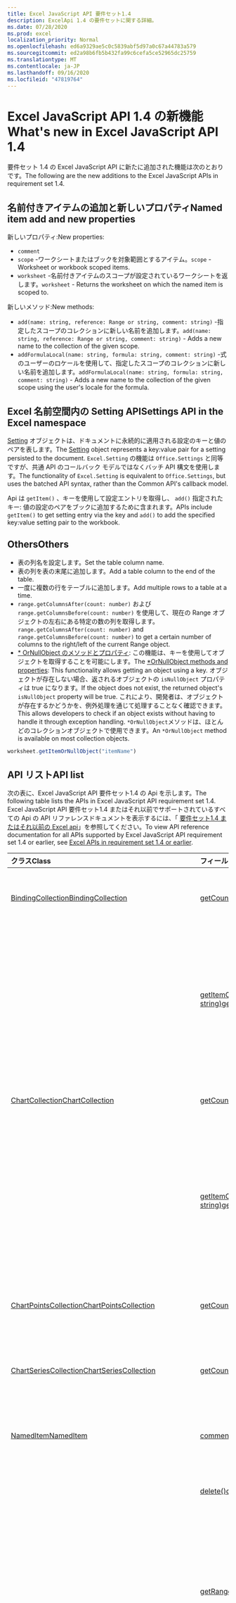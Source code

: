 ```yaml
---
title: Excel JavaScript API 要件セット1.4
description: ExcelApi 1.4 の要件セットに関する詳細。
ms.date: 07/28/2020
ms.prod: excel
localization_priority: Normal
ms.openlocfilehash: ed6a9329ae5c0c5839abf5d97a0c67a44783a579
ms.sourcegitcommit: ed2a98b6fb5b432fa99c6cefa5ce52965dc25759
ms.translationtype: MT
ms.contentlocale: ja-JP
ms.lasthandoff: 09/16/2020
ms.locfileid: "47819764"
---
```

# <a name="whats-new-in-excel-javascript-api-14"></a><span data-ttu-id="7f830-103">Excel JavaScript API 1.4 の新機能</span><span class="sxs-lookup"><span data-stu-id="7f830-103">What's new in Excel JavaScript API 1.4</span></span>

<span data-ttu-id="7f830-104">要件セット 1.4 の Excel JavaScript API に新たに追加された機能は次のとおりです。</span><span class="sxs-lookup"><span data-stu-id="7f830-104">The following are the new additions to the Excel JavaScript APIs in requirement set 1.4.</span></span>

## <a name="named-item-add-and-new-properties"></a><span data-ttu-id="7f830-105">名前付きアイテムの追加と新しいプロパティ</span><span class="sxs-lookup"><span data-stu-id="7f830-105">Named item add and new properties</span></span>

<span data-ttu-id="7f830-106">新しいプロパティ:</span><span class="sxs-lookup"><span data-stu-id="7f830-106">New properties:</span></span>

* `comment`
* <span data-ttu-id="7f830-107">`scope` -ワークシートまたはブックを対象範囲とするアイテム。</span><span class="sxs-lookup"><span data-stu-id="7f830-107">`scope` - Worksheet or workbook scoped items.</span></span>
* <span data-ttu-id="7f830-108">`worksheet` -名前付きアイテムのスコープが設定されているワークシートを返します。</span><span class="sxs-lookup"><span data-stu-id="7f830-108">`worksheet` - Returns the worksheet on which the named item is scoped to.</span></span>

<span data-ttu-id="7f830-109">新しいメソッド:</span><span class="sxs-lookup"><span data-stu-id="7f830-109">New methods:</span></span>

* <span data-ttu-id="7f830-110">`add(name: string, reference: Range or string, comment: string)` -指定したスコープのコレクションに新しい名前を追加します。</span><span class="sxs-lookup"><span data-stu-id="7f830-110">`add(name: string, reference: Range or string, comment: string)` - Adds a new name to the collection of the given scope.</span></span>
* <span data-ttu-id="7f830-111">`addFormulaLocal(name: string, formula: string, comment: string)` -式のユーザーのロケールを使用して、指定したスコープのコレクションに新しい名前を追加します。</span><span class="sxs-lookup"><span data-stu-id="7f830-111">`addFormulaLocal(name: string, formula: string, comment: string)` - Adds a new name to the collection of the given scope using the user's locale for the formula.</span></span>

## <a name="settings-api-in-the-excel-namespace"></a><span data-ttu-id="7f830-112">Excel 名前空間内の Setting API</span><span class="sxs-lookup"><span data-stu-id="7f830-112">Settings API in the Excel namespace</span></span>

<span data-ttu-id="7f830-113">[Setting](/javascript/api/excel/excel.setting) オブジェクトは、ドキュメントに永続的に適用される設定のキーと値のペアを表します。</span><span class="sxs-lookup"><span data-stu-id="7f830-113">The [Setting](/javascript/api/excel/excel.setting) object represents a key:value pair for a setting persisted to the document.</span></span> <span data-ttu-id="7f830-114">`Excel.Setting` の機能は `Office.Settings` と同等ですが、共通 API のコールバック モデルではなくバッチ API 構文を使用します。</span><span class="sxs-lookup"><span data-stu-id="7f830-114">The functionality of `Excel.Setting` is equivalent to `Office.Settings`, but uses the batched API syntax, rather than the Common API's callback model.</span></span>

<span data-ttu-id="7f830-115">Api は `getItem()` 、キーを使用して設定エントリを取得し、 `add()` 指定されたキー: 値の設定のペアをブックに追加するために含まれます。</span><span class="sxs-lookup"><span data-stu-id="7f830-115">APIs include `getItem()` to get setting entry via the key and `add()` to add the specified key:value setting pair to the workbook.</span></span>

## <a name="others"></a><span data-ttu-id="7f830-116">Others</span><span class="sxs-lookup"><span data-stu-id="7f830-116">Others</span></span>

* <span data-ttu-id="7f830-117">表の列名を設定します。</span><span class="sxs-lookup"><span data-stu-id="7f830-117">Set the table column name.</span></span>
* <span data-ttu-id="7f830-118">表の列を表の末尾に追加します。</span><span class="sxs-lookup"><span data-stu-id="7f830-118">Add a table column to the end of the table.</span></span>
* <span data-ttu-id="7f830-119">一度に複数の行をテーブルに追加します。</span><span class="sxs-lookup"><span data-stu-id="7f830-119">Add multiple rows to a table at a time.</span></span>
* <span data-ttu-id="7f830-120">`range.getColumnsAfter(count: number)` および `range.getColumnsBefore(count: number)` を使用して、現在の Range オブジェクトの左右にある特定の数の列を取得します。</span><span class="sxs-lookup"><span data-stu-id="7f830-120">`range.getColumnsAfter(count: number)` and `range.getColumnsBefore(count: number)` to get a certain number of columns to the right/left of the current Range object.</span></span>
* <span data-ttu-id="7f830-121">[ \* OrNullObject のメソッドとプロパティ](../../develop/application-specific-api-model.md#ornullobject-methods-and-properties): この機能は、キーを使用してオブジェクトを取得することを可能にします。</span><span class="sxs-lookup"><span data-stu-id="7f830-121">The [\*OrNullObject methods and properties](../../develop/application-specific-api-model.md#ornullobject-methods-and-properties): This functionality allows getting an object using a key.</span></span> <span data-ttu-id="7f830-122">オブジェクトが存在しない場合、返されるオブジェクトの `isNullObject` プロパティは true になります。</span><span class="sxs-lookup"><span data-stu-id="7f830-122">If the object does not exist, the returned object's `isNullObject` property will be true.</span></span> <span data-ttu-id="7f830-123">これにより、開発者は、オブジェクトが存在するかどうかを、例外処理を通じて処理することなく確認できます。</span><span class="sxs-lookup"><span data-stu-id="7f830-123">This allows developers to check if an object exists without having to handle it through exception handling.</span></span> <span data-ttu-id="7f830-124">`*OrNullObject`メソッドは、ほとんどのコレクションオブジェクトで使用できます。</span><span class="sxs-lookup"><span data-stu-id="7f830-124">An `*OrNullObject` method is available on most collection objects.</span></span>

```js
worksheet.getItemOrNullObject("itemName")
```

## <a name="api-list"></a><span data-ttu-id="7f830-125">API リスト</span><span class="sxs-lookup"><span data-stu-id="7f830-125">API list</span></span>

<span data-ttu-id="7f830-126">次の表に、Excel JavaScript API 要件セット1.4 の Api を示します。</span><span class="sxs-lookup"><span data-stu-id="7f830-126">The following table lists the APIs in Excel JavaScript API requirement set 1.4.</span></span> <span data-ttu-id="7f830-127">Excel JavaScript API 要件セット1.4 またはそれ以前でサポートされているすべての Api の API リファレンスドキュメントを表示するには、「 [要件セット1.4 またはそれ以前の Excel api](/javascript/api/excel?view=excel-js-1.4&preserve-view=true)」を参照してください。</span><span class="sxs-lookup"><span data-stu-id="7f830-127">To view API reference documentation for all APIs supported by Excel JavaScript API requirement set 1.4 or earlier, see [Excel APIs in requirement set 1.4 or earlier](/javascript/api/excel?view=excel-js-1.4&preserve-view=true).</span></span>

| <span data-ttu-id="7f830-128">クラス</span><span class="sxs-lookup"><span data-stu-id="7f830-128">Class</span></span> | <span data-ttu-id="7f830-129">フィールド</span><span class="sxs-lookup"><span data-stu-id="7f830-129">Fields</span></span> | <span data-ttu-id="7f830-130">説明</span><span class="sxs-lookup"><span data-stu-id="7f830-130">Description</span></span> |
|:---|:---|:---|
|[<span data-ttu-id="7f830-131">BindingCollection</span><span class="sxs-lookup"><span data-stu-id="7f830-131">BindingCollection</span></span>](/javascript/api/excel/excel.bindingcollection)|[<span data-ttu-id="7f830-132">getCount()</span><span class="sxs-lookup"><span data-stu-id="7f830-132">getCount()</span></span>](/javascript/api/excel/excel.bindingcollection#getcount--)|<span data-ttu-id="7f830-133">コレクションに含まれるバインドの数を取得します。</span><span class="sxs-lookup"><span data-stu-id="7f830-133">Gets the number of bindings in the collection.</span></span>|
||[<span data-ttu-id="7f830-134">getItemOrNullObject(id: string)</span><span class="sxs-lookup"><span data-stu-id="7f830-134">getItemOrNullObject(id: string)</span></span>](/javascript/api/excel/excel.bindingcollection#getitemornullobject-id-)|<span data-ttu-id="7f830-135">ID によってバインド オブジェクトを取得します。</span><span class="sxs-lookup"><span data-stu-id="7f830-135">Gets a binding object by ID.</span></span> <span data-ttu-id="7f830-136">バインディング オブジェクトが存在しない場合は null オブジェクトを返します。</span><span class="sxs-lookup"><span data-stu-id="7f830-136">If the binding object does not exist, will return a null object.</span></span>|
|[<span data-ttu-id="7f830-137">ChartCollection</span><span class="sxs-lookup"><span data-stu-id="7f830-137">ChartCollection</span></span>](/javascript/api/excel/excel.chartcollection)|[<span data-ttu-id="7f830-138">getCount()</span><span class="sxs-lookup"><span data-stu-id="7f830-138">getCount()</span></span>](/javascript/api/excel/excel.chartcollection#getcount--)|<span data-ttu-id="7f830-139">ワークシート上のグラフの数を返します。</span><span class="sxs-lookup"><span data-stu-id="7f830-139">Returns the number of charts in the worksheet.</span></span>|
||[<span data-ttu-id="7f830-140">getItemOrNullObject(name: string)</span><span class="sxs-lookup"><span data-stu-id="7f830-140">getItemOrNullObject(name: string)</span></span>](/javascript/api/excel/excel.chartcollection#getitemornullobject-name-)|<span data-ttu-id="7f830-141">グラフ名を使用してグラフを取得します。</span><span class="sxs-lookup"><span data-stu-id="7f830-141">Gets a chart using its name.</span></span> <span data-ttu-id="7f830-142">同じ名前の複数のグラフがある場合は、最初の 1 つが返されます。</span><span class="sxs-lookup"><span data-stu-id="7f830-142">If there are multiple charts with the same name, the first one will be returned.</span></span>|
|[<span data-ttu-id="7f830-143">ChartPointsCollection</span><span class="sxs-lookup"><span data-stu-id="7f830-143">ChartPointsCollection</span></span>](/javascript/api/excel/excel.chartpointscollection)|[<span data-ttu-id="7f830-144">getCount()</span><span class="sxs-lookup"><span data-stu-id="7f830-144">getCount()</span></span>](/javascript/api/excel/excel.chartpointscollection#getcount--)|<span data-ttu-id="7f830-145">系列に含まれるグラフのポイントの数を返します。</span><span class="sxs-lookup"><span data-stu-id="7f830-145">Returns the number of chart points in the series.</span></span>|
|[<span data-ttu-id="7f830-146">ChartSeriesCollection</span><span class="sxs-lookup"><span data-stu-id="7f830-146">ChartSeriesCollection</span></span>](/javascript/api/excel/excel.chartseriescollection)|[<span data-ttu-id="7f830-147">getCount()</span><span class="sxs-lookup"><span data-stu-id="7f830-147">getCount()</span></span>](/javascript/api/excel/excel.chartseriescollection#getcount--)|<span data-ttu-id="7f830-148">コレクションに含まれるデータ系列の数を返します。</span><span class="sxs-lookup"><span data-stu-id="7f830-148">Returns the number of series in the collection.</span></span>|
|[<span data-ttu-id="7f830-149">NamedItem</span><span class="sxs-lookup"><span data-stu-id="7f830-149">NamedItem</span></span>](/javascript/api/excel/excel.nameditem)|[<span data-ttu-id="7f830-150">comment</span><span class="sxs-lookup"><span data-stu-id="7f830-150">comment</span></span>](/javascript/api/excel/excel.nameditem#comment)|<span data-ttu-id="7f830-151">この名前に関連付けられているコメントを表します。</span><span class="sxs-lookup"><span data-stu-id="7f830-151">Represents the comment associated with this name.</span></span>|
||[<span data-ttu-id="7f830-152">delete()</span><span class="sxs-lookup"><span data-stu-id="7f830-152">delete()</span></span>](/javascript/api/excel/excel.nameditem#delete--)|<span data-ttu-id="7f830-153">指定された名前を削除します。</span><span class="sxs-lookup"><span data-stu-id="7f830-153">Deletes the given name.</span></span>|
||[<span data-ttu-id="7f830-154">getRangeOrNullObject()</span><span class="sxs-lookup"><span data-stu-id="7f830-154">getRangeOrNullObject()</span></span>](/javascript/api/excel/excel.nameditem#getrangeornullobject--)|<span data-ttu-id="7f830-155">名前に関連付けられている範囲オブジェクトを返します。</span><span class="sxs-lookup"><span data-stu-id="7f830-155">Returns the range object that is associated with the name.</span></span> <span data-ttu-id="7f830-156">名前付きアイテムの型が範囲でない場合は、null オブジェクトを返します。</span><span class="sxs-lookup"><span data-stu-id="7f830-156">Returns a null object if the named item's type is not a range.</span></span>|
||[<span data-ttu-id="7f830-157">scope</span><span class="sxs-lookup"><span data-stu-id="7f830-157">scope</span></span>](/javascript/api/excel/excel.nameditem#scope)|<span data-ttu-id="7f830-158">ブックまたは特定のワークシートに対して名前のスコープを設定するかどうかを示します。</span><span class="sxs-lookup"><span data-stu-id="7f830-158">Indicates whether the name is scoped to the workbook or to a specific worksheet.</span></span> <span data-ttu-id="7f830-159">可能な値は次のとおりです。ワークシート、ブック。</span><span class="sxs-lookup"><span data-stu-id="7f830-159">Possible values are: Worksheet, Workbook.</span></span> <span data-ttu-id="7f830-160">読み取り専用です。</span><span class="sxs-lookup"><span data-stu-id="7f830-160">Read-only.</span></span>|
||[<span data-ttu-id="7f830-161">worksheet</span><span class="sxs-lookup"><span data-stu-id="7f830-161">worksheet</span></span>](/javascript/api/excel/excel.nameditem#worksheet)|<span data-ttu-id="7f830-162">名前付きのアイテムの対象になるワークシートを返します。</span><span class="sxs-lookup"><span data-stu-id="7f830-162">Returns the worksheet on which the named item is scoped to.</span></span> <span data-ttu-id="7f830-163">アイテムのスコープがブックに設定されている場合は、エラーをスローします。</span><span class="sxs-lookup"><span data-stu-id="7f830-163">Throws an error if the item is scoped to the workbook instead.</span></span>|
||[<span data-ttu-id="7f830-164">worksheetOrNullObject</span><span class="sxs-lookup"><span data-stu-id="7f830-164">worksheetOrNullObject</span></span>](/javascript/api/excel/excel.nameditem#worksheetornullobject)|<span data-ttu-id="7f830-165">名前付きのアイテムの対象になるワークシートを返します。</span><span class="sxs-lookup"><span data-stu-id="7f830-165">Returns the worksheet on which the named item is scoped to.</span></span> <span data-ttu-id="7f830-166">アイテムがブックを対象にしている場合は、null オブジェクトを返します。</span><span class="sxs-lookup"><span data-stu-id="7f830-166">Returns a null object if the item is scoped to the workbook instead.</span></span>|
|[<span data-ttu-id="7f830-167">NamedItemCollection</span><span class="sxs-lookup"><span data-stu-id="7f830-167">NamedItemCollection</span></span>](/javascript/api/excel/excel.nameditemcollection)|[<span data-ttu-id="7f830-168">add (name: string, reference: Range \| string, comment?: string)</span><span class="sxs-lookup"><span data-stu-id="7f830-168">add(name: string, reference: Range \| string, comment?: string)</span></span>](/javascript/api/excel/excel.nameditemcollection#add-name--reference--comment-)|<span data-ttu-id="7f830-169">指定のスコープのコレクションに新しい名前を追加します。</span><span class="sxs-lookup"><span data-stu-id="7f830-169">Adds a new name to the collection of the given scope.</span></span>|
||[<span data-ttu-id="7f830-170">addFormulaLocal (name: string, formula: string, comment?: string)</span><span class="sxs-lookup"><span data-stu-id="7f830-170">addFormulaLocal(name: string, formula: string, comment?: string)</span></span>](/javascript/api/excel/excel.nameditemcollection#addformulalocal-name--formula--comment-)|<span data-ttu-id="7f830-171">ユーザーのロケールを数式に使用して、指定のスコープのコレクションに新しい名前を追加します。</span><span class="sxs-lookup"><span data-stu-id="7f830-171">Adds a new name to the collection of the given scope using the user's locale for the formula.</span></span>|
||[<span data-ttu-id="7f830-172">getCount()</span><span class="sxs-lookup"><span data-stu-id="7f830-172">getCount()</span></span>](/javascript/api/excel/excel.nameditemcollection#getcount--)|<span data-ttu-id="7f830-173">コレクションに含まれる名前付きアイテムの数を取得します。</span><span class="sxs-lookup"><span data-stu-id="7f830-173">Gets the number of named items in the collection.</span></span>|
||[<span data-ttu-id="7f830-174">getItemOrNullObject(name: string)</span><span class="sxs-lookup"><span data-stu-id="7f830-174">getItemOrNullObject(name: string)</span></span>](/javascript/api/excel/excel.nameditemcollection#getitemornullobject-name-)|<span data-ttu-id="7f830-175">名前を使用して、NamedItem オブジェクトを取得します。</span><span class="sxs-lookup"><span data-stu-id="7f830-175">Gets a NamedItem object using its name.</span></span> <span data-ttu-id="7f830-176">nameditem オブジェクトが存在しない場合は null オブジェクトを返します。</span><span class="sxs-lookup"><span data-stu-id="7f830-176">If the nameditem object does not exist, will return a null object.</span></span>|
|[<span data-ttu-id="7f830-177">PivotTableCollection</span><span class="sxs-lookup"><span data-stu-id="7f830-177">PivotTableCollection</span></span>](/javascript/api/excel/excel.pivottablecollection)|[<span data-ttu-id="7f830-178">getCount()</span><span class="sxs-lookup"><span data-stu-id="7f830-178">getCount()</span></span>](/javascript/api/excel/excel.pivottablecollection#getcount--)|<span data-ttu-id="7f830-179">コレクションに含まれるピボット テーブルの数を取得します。</span><span class="sxs-lookup"><span data-stu-id="7f830-179">Gets the number of pivot tables in the collection.</span></span>|
||[<span data-ttu-id="7f830-180">getItemOrNullObject(name: string)</span><span class="sxs-lookup"><span data-stu-id="7f830-180">getItemOrNullObject(name: string)</span></span>](/javascript/api/excel/excel.pivottablecollection#getitemornullobject-name-)|<span data-ttu-id="7f830-181">名前を使用してピボットテーブルを取得します。</span><span class="sxs-lookup"><span data-stu-id="7f830-181">Gets a PivotTable by name.</span></span> <span data-ttu-id="7f830-182">PivotTable が存在しない場合は null オブジェクトを返します。</span><span class="sxs-lookup"><span data-stu-id="7f830-182">If the PivotTable does not exist, will return a null object.</span></span>|
|[<span data-ttu-id="7f830-183">Range</span><span class="sxs-lookup"><span data-stu-id="7f830-183">Range</span></span>](/javascript/api/excel/excel.range)|[<span data-ttu-id="7f830-184">getIntersectionOrNullObject (anotherRange: Range \| 文字列)</span><span class="sxs-lookup"><span data-stu-id="7f830-184">getIntersectionOrNullObject(anotherRange: Range \| string)</span></span>](/javascript/api/excel/excel.range#getintersectionornullobject-anotherrange-)|<span data-ttu-id="7f830-185">指定した範囲の長方形の交差を表す範囲オブジェクトを取得します。</span><span class="sxs-lookup"><span data-stu-id="7f830-185">Gets the range object that represents the rectangular intersection of the given ranges.</span></span> <span data-ttu-id="7f830-186">交差部分が見つからない場合は、null オブジェクトを返します。</span><span class="sxs-lookup"><span data-stu-id="7f830-186">If no intersection is found, will return a null object.</span></span>|
||[<span data-ttu-id="7f830-187">getUsedRangeOrNullObject (パラメーターの設定のみ?: boolean)</span><span class="sxs-lookup"><span data-stu-id="7f830-187">getUsedRangeOrNullObject(valuesOnly?: boolean)</span></span>](/javascript/api/excel/excel.range#getusedrangeornullobject-valuesonly-)|<span data-ttu-id="7f830-p113">指定した範囲オブジェクトのうち使用されている範囲を返します。範囲内に使用済みのセルがない場合、この関数は null オブジェクトを返します。</span><span class="sxs-lookup"><span data-stu-id="7f830-p113">Returns the used range of the given range object. If there are no used cells within the range, this function will return a null object.</span></span>|
|[<span data-ttu-id="7f830-190">RangeViewCollection</span><span class="sxs-lookup"><span data-stu-id="7f830-190">RangeViewCollection</span></span>](/javascript/api/excel/excel.rangeviewcollection)|[<span data-ttu-id="7f830-191">getCount()</span><span class="sxs-lookup"><span data-stu-id="7f830-191">getCount()</span></span>](/javascript/api/excel/excel.rangeviewcollection#getcount--)|<span data-ttu-id="7f830-192">コレクションに含まれる RangeView オブジェクトの数を取得します。</span><span class="sxs-lookup"><span data-stu-id="7f830-192">Gets the number of RangeView objects in the collection.</span></span>|
|[<span data-ttu-id="7f830-193">設定</span><span class="sxs-lookup"><span data-stu-id="7f830-193">Setting</span></span>](/javascript/api/excel/excel.setting)|[<span data-ttu-id="7f830-194">delete()</span><span class="sxs-lookup"><span data-stu-id="7f830-194">delete()</span></span>](/javascript/api/excel/excel.setting#delete--)|<span data-ttu-id="7f830-195">設定を削除します。</span><span class="sxs-lookup"><span data-stu-id="7f830-195">Deletes the setting.</span></span>|
||[<span data-ttu-id="7f830-196">key</span><span class="sxs-lookup"><span data-stu-id="7f830-196">key</span></span>](/javascript/api/excel/excel.setting#key)|<span data-ttu-id="7f830-197">Setting の ID を表すキーを返します。</span><span class="sxs-lookup"><span data-stu-id="7f830-197">Returns the key that represents the id of the Setting.</span></span> <span data-ttu-id="7f830-198">読み取り専用です。</span><span class="sxs-lookup"><span data-stu-id="7f830-198">Read-only.</span></span>|
||[<span data-ttu-id="7f830-199">value</span><span class="sxs-lookup"><span data-stu-id="7f830-199">value</span></span>](/javascript/api/excel/excel.setting#value)|<span data-ttu-id="7f830-200">この設定に格納されている値を表します。</span><span class="sxs-lookup"><span data-stu-id="7f830-200">Represents the value stored for this setting.</span></span>|
|[<span data-ttu-id="7f830-201">SettingCollection</span><span class="sxs-lookup"><span data-stu-id="7f830-201">SettingCollection</span></span>](/javascript/api/excel/excel.settingcollection)|[<span data-ttu-id="7f830-202">add (key: string, value: string \| number \| boolean \| Date \| Array <any> \| any)</span><span class="sxs-lookup"><span data-stu-id="7f830-202">add(key: string, value: string \| number \| boolean \| Date \| Array<any> \| any)</span></span>](/javascript/api/excel/excel.settingcollection#add-key--value-)|<span data-ttu-id="7f830-203">指定した設定をブックに設定または追加します。</span><span class="sxs-lookup"><span data-stu-id="7f830-203">Sets or adds the specified setting to the workbook.</span></span>|
||[<span data-ttu-id="7f830-204">getCount()</span><span class="sxs-lookup"><span data-stu-id="7f830-204">getCount()</span></span>](/javascript/api/excel/excel.settingcollection#getcount--)|<span data-ttu-id="7f830-205">コレクションに含まれる設定の数を取得します。</span><span class="sxs-lookup"><span data-stu-id="7f830-205">Gets the number of Settings in the collection.</span></span>|
||[<span data-ttu-id="7f830-206">getItem(key: string)</span><span class="sxs-lookup"><span data-stu-id="7f830-206">getItem(key: string)</span></span>](/javascript/api/excel/excel.settingcollection#getitem-key-)|<span data-ttu-id="7f830-207">キーに基づいて設定エントリを取得します。</span><span class="sxs-lookup"><span data-stu-id="7f830-207">Gets a Setting entry via the key.</span></span>|
||[<span data-ttu-id="7f830-208">getItemOrNullObject(key: string)</span><span class="sxs-lookup"><span data-stu-id="7f830-208">getItemOrNullObject(key: string)</span></span>](/javascript/api/excel/excel.settingcollection#getitemornullobject-key-)|<span data-ttu-id="7f830-209">キーから Setting エントリを取得します。</span><span class="sxs-lookup"><span data-stu-id="7f830-209">Gets a Setting entry via the key.</span></span> <span data-ttu-id="7f830-210">Setting が存在しない場合は null オブジェクトを返します。</span><span class="sxs-lookup"><span data-stu-id="7f830-210">If the Setting does not exist, will return a null object.</span></span>|
||[<span data-ttu-id="7f830-211">items</span><span class="sxs-lookup"><span data-stu-id="7f830-211">items</span></span>](/javascript/api/excel/excel.settingcollection#items)|<span data-ttu-id="7f830-212">このコレクション内に読み込まれた子アイテムを取得します。</span><span class="sxs-lookup"><span data-stu-id="7f830-212">Gets the loaded child items in this collection.</span></span>|
||[<span data-ttu-id="7f830-213">onSettingsChanged</span><span class="sxs-lookup"><span data-stu-id="7f830-213">onSettingsChanged</span></span>](/javascript/api/excel/excel.settingcollection#onsettingschanged)|<span data-ttu-id="7f830-214">ドキュメント内の設定が変更されるときに発生します。</span><span class="sxs-lookup"><span data-stu-id="7f830-214">Occurs when the Settings in the document are changed.</span></span>|
|[<span data-ttu-id="7f830-215">SettingsChangedEventArgs</span><span class="sxs-lookup"><span data-stu-id="7f830-215">SettingsChangedEventArgs</span></span>](/javascript/api/excel/excel.settingschangedeventargs)|[<span data-ttu-id="7f830-216">settings</span><span class="sxs-lookup"><span data-stu-id="7f830-216">settings</span></span>](/javascript/api/excel/excel.settingschangedeventargs#settings)|<span data-ttu-id="7f830-217">SettingsChanged イベントが発生したバインドを表す Setting オブジェクトを取得します。</span><span class="sxs-lookup"><span data-stu-id="7f830-217">Gets the Setting object that represents the binding that raised the SettingsChanged event</span></span>|
|[<span data-ttu-id="7f830-218">TableCollection</span><span class="sxs-lookup"><span data-stu-id="7f830-218">TableCollection</span></span>](/javascript/api/excel/excel.tablecollection)|[<span data-ttu-id="7f830-219">getCount()</span><span class="sxs-lookup"><span data-stu-id="7f830-219">getCount()</span></span>](/javascript/api/excel/excel.tablecollection#getcount--)|<span data-ttu-id="7f830-220">コレクションに含まれるテーブルの数を取得します。</span><span class="sxs-lookup"><span data-stu-id="7f830-220">Gets the number of tables in the collection.</span></span>|
||[<span data-ttu-id="7f830-221">getItemOrNullObject(key: string)</span><span class="sxs-lookup"><span data-stu-id="7f830-221">getItemOrNullObject(key: string)</span></span>](/javascript/api/excel/excel.tablecollection#getitemornullobject-key-)|<span data-ttu-id="7f830-222">名前または ID でテーブルを取得します。</span><span class="sxs-lookup"><span data-stu-id="7f830-222">Gets a table by Name or ID.</span></span> <span data-ttu-id="7f830-223">テーブルが存在しない場合は null オブジェクトを返します。</span><span class="sxs-lookup"><span data-stu-id="7f830-223">If the table does not exist, will return a null object.</span></span>|
|[<span data-ttu-id="7f830-224">TableColumnCollection</span><span class="sxs-lookup"><span data-stu-id="7f830-224">TableColumnCollection</span></span>](/javascript/api/excel/excel.tablecolumncollection)|[<span data-ttu-id="7f830-225">getCount()</span><span class="sxs-lookup"><span data-stu-id="7f830-225">getCount()</span></span>](/javascript/api/excel/excel.tablecolumncollection#getcount--)|<span data-ttu-id="7f830-226">表の列数を取得します。</span><span class="sxs-lookup"><span data-stu-id="7f830-226">Gets the number of columns in the table.</span></span>|
||[<span data-ttu-id="7f830-227">getItemOrNullObject (key: number \| 文字列)</span><span class="sxs-lookup"><span data-stu-id="7f830-227">getItemOrNullObject(key: number \| string)</span></span>](/javascript/api/excel/excel.tablecolumncollection#getitemornullobject-key-)|<span data-ttu-id="7f830-228">名前または ID によって、列オブジェクトを取得します。</span><span class="sxs-lookup"><span data-stu-id="7f830-228">Gets a column object by Name or ID.</span></span> <span data-ttu-id="7f830-229">列が存在しない場合は null オブジェクトを返します。</span><span class="sxs-lookup"><span data-stu-id="7f830-229">If the column does not exist, will return a null object.</span></span>|
|[<span data-ttu-id="7f830-230">TableRowCollection</span><span class="sxs-lookup"><span data-stu-id="7f830-230">TableRowCollection</span></span>](/javascript/api/excel/excel.tablerowcollection)|[<span data-ttu-id="7f830-231">getCount()</span><span class="sxs-lookup"><span data-stu-id="7f830-231">getCount()</span></span>](/javascript/api/excel/excel.tablerowcollection#getcount--)|<span data-ttu-id="7f830-232">表の行数を取得します。</span><span class="sxs-lookup"><span data-stu-id="7f830-232">Gets the number of rows in the table.</span></span>|
|[<span data-ttu-id="7f830-233">ブック</span><span class="sxs-lookup"><span data-stu-id="7f830-233">Workbook</span></span>](/javascript/api/excel/excel.workbook)|[<span data-ttu-id="7f830-234">settings</span><span class="sxs-lookup"><span data-stu-id="7f830-234">settings</span></span>](/javascript/api/excel/excel.workbook#settings)|<span data-ttu-id="7f830-235">ブックに関連付けられている Setting のコレクションを表します。</span><span class="sxs-lookup"><span data-stu-id="7f830-235">Represents a collection of Settings associated with the workbook.</span></span> <span data-ttu-id="7f830-236">読み取り専用です。</span><span class="sxs-lookup"><span data-stu-id="7f830-236">Read-only.</span></span>|
|[<span data-ttu-id="7f830-237">ワークシート</span><span class="sxs-lookup"><span data-stu-id="7f830-237">Worksheet</span></span>](/javascript/api/excel/excel.worksheet)|[<span data-ttu-id="7f830-238">getUsedRangeOrNullObject (パラメーターの設定のみ?: boolean)</span><span class="sxs-lookup"><span data-stu-id="7f830-238">getUsedRangeOrNullObject(valuesOnly?: boolean)</span></span>](/javascript/api/excel/excel.worksheet#getusedrangeornullobject-valuesonly-)|<span data-ttu-id="7f830-p119">使用範囲とは、値または書式設定が割り当たっているすべてのセルを包含する最小の範囲です。ワークシート全体が空白の場合、この関数は null オブジェクトを返します。</span><span class="sxs-lookup"><span data-stu-id="7f830-p119">The used range is the smallest range that encompasses any cells that have a value or formatting assigned to them. If the entire worksheet is blank, this function will return a null object.</span></span>|
||[<span data-ttu-id="7f830-241">names</span><span class="sxs-lookup"><span data-stu-id="7f830-241">names</span></span>](/javascript/api/excel/excel.worksheet#names)|<span data-ttu-id="7f830-242">現在のワークシートにスコープされている名前のコレクション。</span><span class="sxs-lookup"><span data-stu-id="7f830-242">Collection of names scoped to the current worksheet.</span></span> <span data-ttu-id="7f830-243">読み取り専用です。</span><span class="sxs-lookup"><span data-stu-id="7f830-243">Read-only.</span></span>|
|[<span data-ttu-id="7f830-244">WorksheetCollection</span><span class="sxs-lookup"><span data-stu-id="7f830-244">WorksheetCollection</span></span>](/javascript/api/excel/excel.worksheetcollection)|[<span data-ttu-id="7f830-245">getCount (visibleOnly?: boolean)</span><span class="sxs-lookup"><span data-stu-id="7f830-245">getCount(visibleOnly?: boolean)</span></span>](/javascript/api/excel/excel.worksheetcollection#getcount-visibleonly-)|<span data-ttu-id="7f830-246">コレクションに含まれるワークシートの数を取得します。</span><span class="sxs-lookup"><span data-stu-id="7f830-246">Gets the number of worksheets in the collection.</span></span>|
||[<span data-ttu-id="7f830-247">getItemOrNullObject(key: string)</span><span class="sxs-lookup"><span data-stu-id="7f830-247">getItemOrNullObject(key: string)</span></span>](/javascript/api/excel/excel.worksheetcollection#getitemornullobject-key-)|<span data-ttu-id="7f830-248">名前または ID を使用して、ワークシート オブジェクトを取得します。</span><span class="sxs-lookup"><span data-stu-id="7f830-248">Gets a worksheet object using its Name or ID.</span></span> <span data-ttu-id="7f830-249">ワークシートが存在しない場合は null オブジェクトを返します。</span><span class="sxs-lookup"><span data-stu-id="7f830-249">If the worksheet does not exist, will return a null object.</span></span>|

## <a name="see-also"></a><span data-ttu-id="7f830-250">関連項目</span><span class="sxs-lookup"><span data-stu-id="7f830-250">See also</span></span>

- [<span data-ttu-id="7f830-251">Excel JavaScript API リファレンス ドキュメント</span><span class="sxs-lookup"><span data-stu-id="7f830-251">Excel JavaScript API Reference Documentation</span></span>](/javascript/api/excel?view=excel-js-1.4&preserve-view=true)
- [<span data-ttu-id="7f830-252">Excel JavaScript API の要件セット</span><span class="sxs-lookup"><span data-stu-id="7f830-252">Excel JavaScript API requirement sets</span></span>](excel-api-requirement-sets.md)
